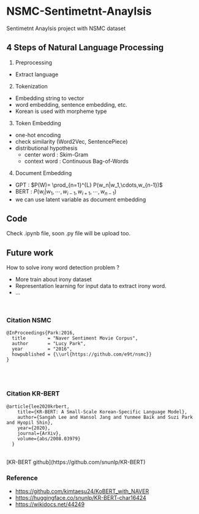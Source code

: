 # NSMC-Sentimetnt-Anaylsis
Sentimetnt Anaylsis project with NSMC dataset

## 4 Steps of Natural Language Processing  
1. Preprocessing
  - Extract language

2. Tokenization
  - Embedding string to vector
  - word embedding, sentence embedding, etc.
  - Korean is used with morpheme type

3. Token Embedding
  - one-hot encoding
  - check similarity (Word2Vec, SentencePiece)
  - distributional hypothesis
    - center word : Skim-Gram
    - context word : Continuous Bag-of-Words
    
4. Document Embedding  
  - GPT : $P(W)= \prod_{n=1}^{L} P(w_n|w_1,\cdots,w_{n-1})$
  - BERT : $P(w_i|w_1,\cdots,w_{i-1},w_{i+1},\cdots,w_{n-1})$
  - we can use latent variable as document embedding

## Code  
Check .ipynb file, soon .py file will be upload too.

## Future work  
How to solve irony word detection problem ?  
  - More train about irony dataset
  - Representation learning for input data to extract irony word.
  - ...

<br>

### Citation NSMC

```
@InProceedings{Park:2016, 
  title        = "Naver Sentiment Movie Corpus", 
  author       = "Lucy Park", 
  year         = "2016", 
  howpublished = {\\url{https://github.com/e9t/nsmc}} 
}
```
<br>

<br>

### Citation KR-BERT

```
@article{lee2020krbert, 
    title={KR-BERT: A Small-Scale Korean-Specific Language Model}, 
    author={Sangah Lee and Hansol Jang and Yunmee Baik and Suzi Park and Hyopil Shin}, 
    year={2020}, 
    journal={ArXiv}, 
    volume={abs/2008.03979} 
  }
```
<br>
[KR-BERT github](https://github.com/snunlp/KR-BERT)


### Reference
- https://github.com/kimtaesu24/KoBERT_with_NAVER
- https://huggingface.co/snunlp/KR-BERT-char16424
- https://wikidocs.net/44249


